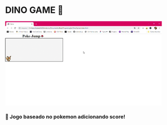# DINO GAME 🦖
 
![Alt text](./images/game.gif "Game Gif")

<h3 align"justify"> 📌 Jogo baseado no pokemon adicionando score!</h3>
